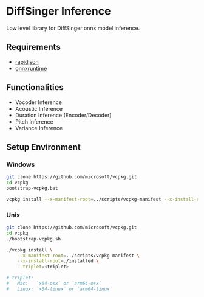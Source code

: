 # DiffSinger Inference

Low level library for DiffSinger onnx model inference.

## Requirements

+ [rapidjson](https://github.com/tencent/rapidjson)
+ [onnxruntime](https://github.com/onnxruntime/onnxruntime)

## Functionalities

+ Vocoder Inference
+ Acoustic Inference
+ Duration Inference (Encoder/Decoder)
+ Pitch Inference
+ Variance Inference

## Setup Environment

### Windows
```sh
git clone https://github.com/microsoft/vcpkg.git
cd vcpkg
bootstrap-vcpkg.bat

vcpkg install --x-manifest-root=../scripts/vcpkg-manifest --x-install-root=./installed --triplet=x64-windows
```

### Unix
```sh
git clone https://github.com/microsoft/vcpkg.git
cd vcpkg
./bootstrap-vcpkg.sh

./vcpkg install \
    --x-manifest-root=../scripts/vcpkg-manifest \
    --x-install-root=./installed \
    --triplet=<triplet>

# triplet:
#   Mac:   `x64-osx` or `arm64-osx`
#   Linux: `x64-linux` or `arm64-linux`
```